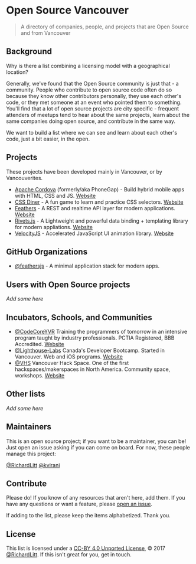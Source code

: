 # Open Source Vancouver

> A directory of companies, people, and projects that are Open Source and from Vancouver

## Background

Why is there a list combining a licensing model with a geographical location?

Generally, we've found that the Open Source community is just that - a community. People who contribute to open source code often do so because they know other contributors personally, they use each other's code, or they met someone at an event who pointed them to something. You'll find that a lot of open source projects are city specific - frequent attenders of meetups tend to hear about the same projects, learn about the same companies doing open source, and contribute in the same way.

We want to build a list where we can see and learn about each other's code, just a bit easier, in the open.

## Projects

These projects have been developed mainly in Vancouver, or by Vancouverites.

- [Apache Cordova](https://github.com/apache/cordova-cli) (formerly/aka PhoneGap) - Build hybrid mobile apps with HTML, CSS and JS. [Website](https://cordova.apache.org/)
- [CSS Diner](https://github.com/flukeout/css-diner) - A fun game to learn and practice CSS selectors. [Website](http://flukeout.github.io/)
- [Feathers](https://github.com/feathersjs/feathers) - A REST and realtime API layer for modern applications. [Website](https://feathersjs.com/)
- [Rivets.js](https://github.com/mikeric/rivets) - A Lightweight and powerful data binding + templating library for modern appliations. [Website](http://rivetsjs.com/)
- [VelocityJS](https://github.com/julianshapiro/velocity) - Accelerated JavaScript UI animation library. [Website](http://velocityjs.org/)

## GitHub Organizations

- [@feathersjs](https://github.com/feathersjs) - A minimal application stack for modern apps.

## Users with Open Source projects

_Add some here_

## Incubators, Schools, and Communities

- [@CodeCoreYVR](https://github.com/codecoreyvr) Training the programmers of tomorrow in an intensive program taught by industry professionals. PCTIA Registered, BBB Accredited. [Website](https://codecore.ca/)
- [@Lighthouse-Labs](https://github.com/lighthouse-labs) Canada's Developer Bootcamp. Started in Vancouver. Web and iOS programs. [Website](http://www.lighthouselabs.ca/)
- [@VHS](https://github.com/vhs) Vancouver Hack Space. One of the first hackspaces/makerspaces in North America. Community space, workshops. [Website](http://www.vanhack.ca/)


## Other lists

_Add some here_

## Maintainers

This is an open source project; if you want to be a maintainer, you can be! Just open an issue asking if you can come on board. For now, these people manage this project:

[@RichardLitt](https://github.com/RichardLitt) [@kvirani](https://github.com/kvirani)

## Contribute

Please do! If you know of any resources that aren't here, add them. If you have any questions or want a feature, please [open an issue](https://github.com/opensourcecities/vancouver/issues/new).

If adding to the list, please keep the items alphabetized. Thank you.

## License

This list is licensed under a [CC-BY 4.0 Unported License](https://creativecommons.org/licenses/by/4.0/), © 2017 [@RichardLitt](https://github.com/RichardLitt). If this isn't great for you, get in touch.

